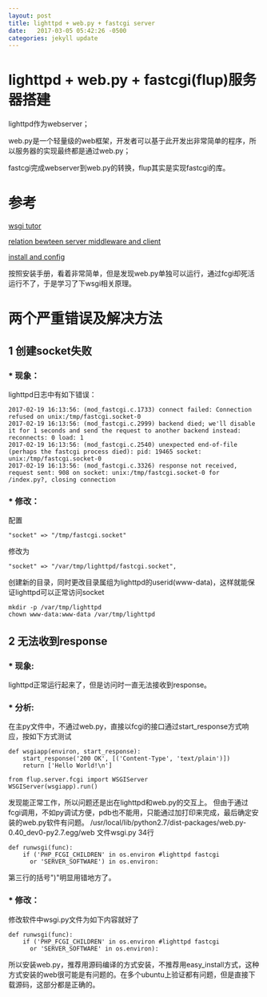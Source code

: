 ```yaml
---
layout: post
title: lighttpd + web.py + fastcgi server
date:   2017-03-05 05:42:26 -0500
categories: jekyll update
---
```


# lighttpd + web.py + fastcgi(flup)服务器搭建

lighttpd作为webserver；

web.py是一个轻量级的web框架，开发者可以基于此开发出非常简单的程序，所以服务器的实现最终都是通过web.py；

fastcgi完成webserver到web.py的转换，flup其实是实现fastcgi的库。

# 参考
[wsgi tutor](http://wsgi.tutorial.codepoint.net/application-interface)

[relation bewteen server middleware and client](https://en.wikipedia.org/wiki/Web_Server_Gateway_Interface)

[install and config](http://webpy.org/cookbook/fastcgi-lighttpd)

按照安装手册，看着非常简单，但是发现web.py单独可以运行，通过fcgi却死活运行不了，于是学习了下wsgi相关原理。

# 两个严重错误及解决方法
## 1 创建socket失败
### * 现象：
lighttpd日志中有如下错误：
```
2017-02-19 16:13:56: (mod_fastcgi.c.1733) connect failed: Connection refused on unix:/tmp/fastcgi.socket-0
2017-02-19 16:13:56: (mod_fastcgi.c.2999) backend died; we'll disable it for 1 seconds and send the request to another backend instead: reconnects: 0 load: 1
2017-02-19 16:13:56: (mod_fastcgi.c.2540) unexpected end-of-file (perhaps the fastcgi process died): pid: 19465 socket: unix:/tmp/fastcgi.socket-0
2017-02-19 16:13:56: (mod_fastcgi.c.3326) response not received, request sent: 908 on socket: unix:/tmp/fastcgi.socket-0 for /index.py?, closing connection
```
### * 修改：
配置
```
"socket" => "/tmp/fastcgi.socket"
```
修改为
```
"socket" => "/var/tmp/lighttpd/fastcgi.socket",
```
创建新的目录，同时更改目录属组为lighttpd的userid(www-data)，这样就能保证lighttpd可以正常访问socket
```
mkdir -p /var/tmp/lighttpd
chown www-data:www-data /var/tmp/lighttpd
```


## 2 无法收到response
### * 现象:
lighttpd正常运行起来了，但是访问时一直无法接收到response。
### * 分析:
在主py文件中，不通过web.py，直接以fcgi的接口通过start_response方式响应，按如下方式测试
```
def wsgiapp(environ, start_response):
    start_response('200 OK', [('Content-Type', 'text/plain')])
    return ['Hello World!\n']

from flup.server.fcgi import WSGIServer
WSGIServer(wsgiapp).run()
```
发现能正常工作，所以问题还是出在lighttpd和web.py的交互上。
但由于通过fcgi调用，不如py调试方便，pdb也不能用，只能通过加打印来完成，最后确定安装的web.py软件有问题。
/usr/local/lib/python2.7/dist-packages/web.py-0.40_dev0-py2.7.egg/web 文件wsgi.py 34行
```
def runwsgi(func):
    if ('PHP_FCGI_CHILDREN' in os.environ #lighttpd fastcgi
      or 'SERVER_SOFTWARE') in os.environ:
```
第三行的括号")"明显用错地方了。

### * 修改：
修改软件中wsgi.py文件为如下内容就好了
```
def runwsgi(func):
    if ('PHP_FCGI_CHILDREN' in os.environ #lighttpd fastcgi
      or 'SERVER_SOFTWARE' in os.environ):
```


  所以安装web.py，推荐用源码编译的方式安装，不推荐用easy_install方式，这种方式安装的web很可能是有问题的。在多个ubuntu上验证都有问题，但是直接下载源码，这部分都是正确的。
